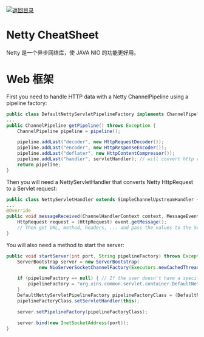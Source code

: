 [![返回目录](https://parg.co/UCb)](https://github.com/wxyyxc1992/Awesome-CheatSheet)

# Netty CheatSheet

Netty 是一个异步网络库，使 JAVA NIO 的功能更好用。

# Web 框架

First you need to handle HTTP data with a Netty ChannelPipeline using a pipeline factory:

```java
public class DefaultNettyServletPipelineFactory implements ChannelPipelineFactory {
...
public ChannelPipeline getPipeline() throws Exception {
    ChannelPipeline pipeline = pipeline();

    pipeline.addLast("decoder", new HttpRequestDecoder());
    pipeline.addLast("encoder", new HttpResponseEncoder());
    pipeline.addLast("deflater", new HttpContentCompressor());
    pipeline.addLast("handler", servletHandler); // will convert http request to servlet request
    return pipeline;
}
```

Then you will need a NettyServletHandler that converts Netty HttpRequest to a Servlet request:

```java
public class NettyServletHandler extends SimpleChannelUpstreamHandler {
...
@Override
public void messageReceived(ChannelHandlerContext context, MessageEvent event) throws Exception {
    HttpRequest request = (HttpRequest) event.getMessage();
    // Then get URL, method, headers, ... and pass the values to the Servlet container.
}
```

You will also need a method to start the server:

```java
public void startServer(int port, String pipelineFactory) throws Exception {
    ServerBootstrap server = new ServerBootstrap(
            new NioServerSocketChannelFactory(Executors.newCachedThreadPool(), Executors.newCachedThreadPool()));

    if (pipelineFactory == null) { // If the user doesn't have a specific pipeline use the default one
        pipelineFactory = "org.xins.common.servlet.container.DefaultNettyServletPipelineFactory";
    }
    DefaultNettyServletPipelineFactory pipelineFactoryClass = (DefaultNettyServletPipelineFactory) Class.forName(pipelineFactory).newInstance();
    pipelineFactoryClass.setServletHandler(this);

    server.setPipelineFactory(pipelineFactoryClass);

    server.bind(new InetSocketAddress(port));
}
```
